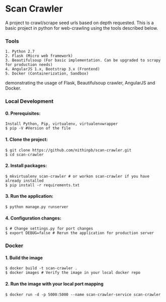 # Scan Crawler

A project to crawl/scrape seed urls based on depth requested. This is a basic project in python for web-crawling using the tools described below. 

### Tools 

	1. Python 2.7
	2. Flask (Micro web framework)
	3. Beautifulsoup (For basic implementation. Can be upgraded to scrapy for production needs)
	4. AngularJS 1.x, Bootstrap 3.x (Frontend)
	5. Docker (Containerization, Sandbox)

demonstrating the usage of Flask, Beautifulsoup crawler, AngularJS and Docker. 

### Local Development

#### 0. Prerequisites: 

	Install Python, Pip, virtualenv, virtualenvwrapper
	$ pip -V #Version of the file

#### 1. Clone the project:

	$ git clone https://github.com/nithinpb/scan-crawler.git
	$ cd scan-crawler

#### 2. Install packages:

	$ mkvirtualenv scan-crawler # or workon scan-crawler if you have already installed
	$ pip install -r requirements.txt

#### 3. Run the application:

	$ python manage.py runserver

#### 4. Configuration changes:
	$ # Change settings.py for port changes
	$ export DEBUG=false # Rerun the application for production server

### Docker 

#### 1. Build the image

	$ docker build -t scan-crawler .
	$ docker images # Verify the image in your local docker repo

#### 2. Run the image with your local port mapping	

	$ docker run -d -p 5000:5000 --name scan-crawler-service scan-crawler